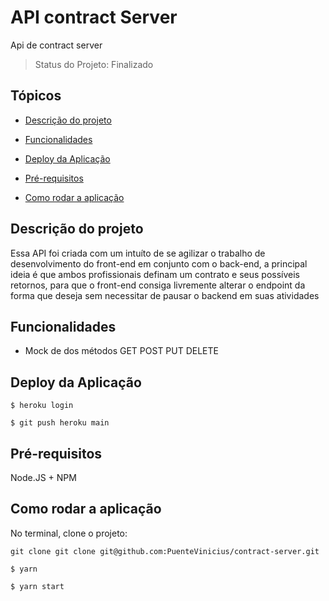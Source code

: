 # API contract Server
Api de contract server

> Status do Projeto: Finalizado

## Tópicos

-  [Descrição do projeto](https://github.com/PuenteVinicius/contract-server/blob/main/README.md#user-content-descrição-do-projeto)

-  [Funcionalidades](https://github.com/PuenteVinicius/contract-server/blob/main/README.md#user-content-funcionalidades)

-  [Deploy da Aplicação](https://github.com/PuenteVinicius/contract-server/blob/main/README.md#user-content-deploy-da-aplicação)

-  [Pré-requisitos](https://github.com/PuenteVinicius/contract-server/blob/main/README.md#user-content-pré-requisitos)

-  [Como rodar a aplicação](https://github.com/PuenteVinicius/contract-server/blob/main/README.md#user-content-como-rodar-a-aplicação)

## Descrição do projeto

Essa API foi criada com um intuíto de se agilizar o trabalho de desenvolvimento do front-end em conjunto com o back-end, a principal ideia é que ambos profissionais definam um contrato e seus possíveis retornos, para que o front-end consiga livremente alterar o endpoint da forma que deseja sem necessitar de pausar o backend em suas atividades
## Funcionalidades

- Mock de dos métodos GET POST PUT DELETE 
## Deploy da Aplicação

```
$ heroku login
```
```
$ git push heroku main
```

## Pré-requisitos
Node.JS + NPM

## Como rodar a aplicação

No terminal, clone o projeto:

```
git clone git clone git@github.com:PuenteVinicius/contract-server.git
```
```
$ yarn
```
```
$ yarn start
```
